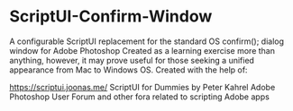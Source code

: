 # ScriptUI-Confirm-Window
A configurable ScriptUI replacement for the standard OS confirm(); dialog window for Adobe Photoshop Created as a learning exercise more than anything, however, it may prove useful for those seeking a unified appearance from Mac to Windows OS. Created with the help of:

https://scriptui.joonas.me/
ScriptUI for Dummies by Peter Kahrel
Adobe Photoshop User Forum and other fora related to scripting Adobe apps
